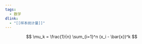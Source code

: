 ```yaml
---
tags:
  - 数学
dlink:
  - "[[样本统计量]]"
---
```

$$
\mu_k = \frac{1}{n} \sum_{i=1}^n (x_i - \bar{x})^k
$$
